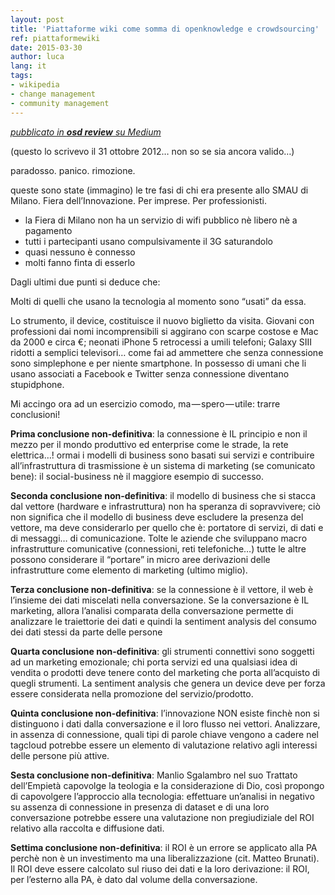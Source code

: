 ```yaml
---
layout: post
title: 'Piattaforme wiki come somma di openknowledge e crowdsourcing'
ref: piattaformewiki
date: 2015-03-30
author: luca
lang: it
tags:
- wikipedia
- change management
- community management
---
```


*[<i class="fa fa-medium" aria-hidden="true"></i> pubblicato in **osd review** su Medium](https://medium.com/opensensorsdata-review/piattaforme-wiki-come-somma-di-openknowledge-e-crowdsourcing-d5818e21cffd)*

(questo lo scrivevo il 31 ottobre 2012… non so se sia ancora valido…)

paradosso. panico. rimozione.

queste sono state (immagino) le tre fasi di chi era presente allo SMAU di Milano. Fiera dell’Innovazione. Per imprese. Per professionisti.

- la Fiera di Milano non ha un servizio di wifi pubblico nè libero nè a pagamento
- tutti i partecipanti usano compulsivamente il 3G saturandolo
- quasi nessuno è connesso
- molti fanno finta di esserlo

Dagli ultimi due punti si deduce che:

Molti di quelli che usano la tecnologia al momento sono “usati” da essa.

Lo strumento, il device, costituisce il nuovo biglietto da visita. Giovani con professioni dai nomi incomprensibili si aggirano con scarpe costose e Mac da 2000 e circa €; neonati iPhone 5 retrocessi a umili telefoni; Galaxy SIII ridotti a semplici televisori… come fai ad ammettere che senza connessione sono simplephone e per niente smartphone. In possesso di umani che li usano associati a Facebook e Twitter senza connessione diventano stupidphone.

Mi accingo ora ad un esercizio comodo, ma — spero — utile: trarre conclusioni!

**Prima conclusione non-definitiva**: la connessione è IL principio e non il mezzo per il mondo produttivo ed enterprise come le strade, la rete elettrica…! ormai i modelli di business sono basati sui servizi e contribuire all’infrastruttura di trasmissione è un sistema di marketing (se comunicato bene): il social-business nè il maggiore esempio di successo.

**Seconda conclusione non-definitiva**: il modello di business che si stacca dal vettore (hardware e infrastruttura) non ha speranza di sopravvivere; ciò non significa che il modello di business deve escludere la presenza del vettore, ma deve considerarlo per quello che è: portatore di servizi, di dati e di messaggi… di comunicazione. Tolte le aziende che sviluppano macro infrastrutture comunicative (connessioni, reti telefoniche…) tutte le altre possono considerare il “portare” in micro aree derivazioni delle infrastrutture come elemento di marketing (ultimo miglio).

**Terza conclusione non-definitiva**: se la connessione è il vettore, il web è l’insieme dei dati miscelati nella conversazione. Se la conversazione è IL marketing, allora l’analisi comparata della conversazione permette di analizzare le traiettorie dei dati e quindi la sentiment analysis del consumo dei dati stessi da parte delle persone

**Quarta conclusione non-definitiva**: gli strumenti connettivi sono soggetti ad un marketing emozionale; chi porta servizi ed una qualsiasi idea di vendita o prodotti deve tenere conto del marketing che porta all’acquisto di quegli strumenti. La sentiment analysis che genera un device deve per forza essere considerata nella promozione del servizio/prodotto.

**Quinta conclusione non-definitiva**: l’innovazione NON esiste finchè non si distinguono i dati dalla conversazione e il loro flusso nei vettori. Analizzare, in assenza di connessione, quali tipi di parole chiave vengono a cadere nel tagcloud potrebbe essere un elemento di valutazione relativo agli interessi delle persone più attive.

**Sesta conclusione non-definitiva**: Manlio Sgalambro nel suo Trattato dell’Empietà capovolge la teologia e la considerazione di Dio, così propongo di capovolgere l’approccio alla tecnologia: effettuare un’analisi in negativo su assenza di connessione in presenza di dataset e di una loro conversazione potrebbe essere una valutazione non pregiudiziale del ROI relativo alla raccolta e diffusione dati.

**Settima conclusione non-definitiva**: il ROI è un errore se applicato alla PA perchè non è un investimento ma una liberalizzazione (cit. Matteo Brunati). Il ROI deve essere calcolato sul riuso dei dati e la loro derivazione: il ROI, per l’esterno alla PA, è dato dal volume della conversazione.
